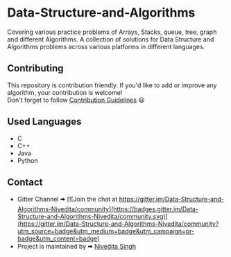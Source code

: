# Data-Structure-and-Algorithms  
Covering various practice problems of Arrays, Stacks, queue, tree, graph and different Algorithms. A collection of solutions for Data Structure and Algorithms problems across various platforms in different languages.  
## Contributing  
This repository is contribution friendly. If you'd like to add or improve any algorithm, your contribution is welcome!  
Don't forget to follow [Contribution Guidelines](.github/contributing.md) 😃  

## Used Languages  
* C
* C++
* Java
* Python

## Contact  
* Gitter Channel 🠮 [![Join the chat at https://gitter.im/Data-Structure-and-Algorithms-Nivedita/community](https://badges.gitter.im/Data-Structure-and-Algorithms-Nivedita/community.svg)](https://gitter.im/Data-Structure-and-Algorithms-Nivedita/community?utm_source=badge&utm_medium=badge&utm_campaign=pr-badge&utm_content=badge)  
* Project is maintained by 🠮 [Nivedita Singh](https://github.com/Nivedita967) 
